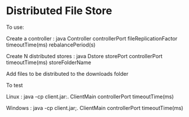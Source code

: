 # Distributed File Store

To use:

Create a controller : java Controller controllerPort fileReplicationFactor timeoutTime(ms) rebalancePeriod(s)

Create N distributed stores : java Dstore storePort controllerPort timeoutTime(ms) storeFolderName

Add files to be distributed to the downloads folder



To test

Linux : java -cp client.jar:. ClientMain controllerPort timeoutTime(ms)

Windows : java -cp client.jar;. ClientMain controllerPort timeoutTime(ms)
